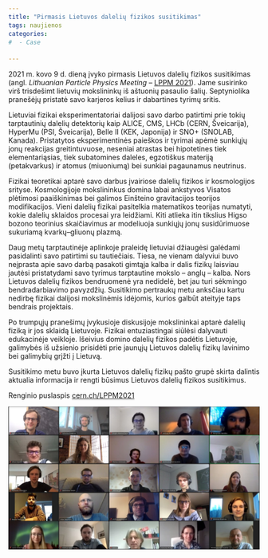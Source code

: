 ```yaml
---
title: "Pirmasis Lietuvos dalelių fizikos susitikimas"
tags: naujienos
categories: 
#  - Case

---
```



2021 m. kovo 9 d. dieną įvyko pirmasis Lietuvos dalelių fizikos susitikimas (angl. _Lithuanian Particle Physics Meeting_ – [LPPM 2021](http://cern.ch/LPPM2021)). Jame susirinko virš trisdešimt lietuvių mokslininkų iš aštuonių pasaulio šalių. Septyniolika pranešėjų pristatė savo karjeros kelius ir dabartines tyrimų sritis. 

Lietuviai fizikai eksperimentatoriai dalijosi savo darbo patirtimi prie tokių tarptautinių dalelių detektorių kaip ALICE, CMS, LHCb (CERN, Šveicarija), HyperMu (PSI, Šveicarija), Belle II (KEK, Japonija) ir SNO+ (SNOLAB, Kanada). Pristatytos eksperimentinės paieškos ir tyrimai apėmė sunkiųjų jonų reakcijas greitintuvuose, neseniai atrastas bei hipotetines tiek elementariąsias, tiek subatomines daleles, egzotiškus materiją (petakvarkus) ir atomus (miuoniumą) bei sunkiai pagaunamus neutrinus.

Fizikai teoretikai aptarė savo darbus įvairiose dalelių fizikos ir kosmologijos srityse. Kosmologijoje mokslininkus domina labai ankstyvos Visatos plėtimosi paaiškinimas bei galimos Einšteino gravitacijos teorijos modifikacijos. Vieni dalelių fizikai pasitelkia matematikos teorijas numatyti, kokie dalelių sklaidos procesai yra leidžiami. Kiti atlieka itin tikslius Higso bozono teorinius skaičiavimus ar modeliuoja sunkiųjų jonų susidūrimuose sukuriamą kvarkų–gliuonų plazmą.

Daug metų tarptautinėje aplinkoje praleidę lietuviai džiaugėsi galėdami pasidalinti savo patirtimi su tautiečiais. Tiesa, ne vienam dalyviui buvo neįprasta apie savo darbą pasakoti gimtąja kalba ir dalis fizikų laisviau jautėsi pristatydami savo tyrimus tarptautine mokslo – anglų – kalba. Nors Lietuvos dalelių fizikos bendruomenė yra nedidelė, bet jau turi sėkmingo bendradarbiavimo pavyzdžių. Susitikimo pertraukų metu anksčiau kartu nedirbę fizikai dalijosi mokslinėmis idėjomis, kurios galbūt ateityje taps bendrais projektais.

Po trumpųjų pranešimų įvykusioje diskusijoje mokslininkai aptarė dalelių fiziką ir jos sklaidą Lietuvoje. Fizikai entuziastingai siūlėsi dalyvauti edukacinėje veikloje. Išeivius domino dalelių fizikos padėtis Lietuvoje, galimybės iš užsienio prisidėti prie jaunųjų Lietuvos dalelių fizikų lavinimo bei galimybių grįžti į Lietuvą.

Susitikimo metu buvo įkurta Lietuvos dalelių fizikų pašto grupė skirta dalintis aktualia informacija ir rengti būsimus Lietuvos dalelių fizikos susitikimus.

Renginio puslaspis [cern.ch/LPPM2021](http://cern.ch/LPPM2021)

![LPPM2021](/assets/images/LPPM2021.jpg "LPPM 2021 dalyvių nuotrauka")

